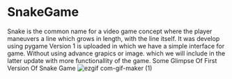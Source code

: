 # SnakeGame
Snake is the common name for a video game concept where the player maneuvers a line which grows in length, with the line itself. It was develop using pygame
Version 1 is uploaded in which we have a simple interface for game. Without using advance grapics or image. which we will include in the latter update with more functionallity of the game.
Some Glimpse Of First Version Of Snake Game
![ezgif com-gif-maker (1)](https://user-images.githubusercontent.com/69783663/118499445-90cdd600-b744-11eb-97f0-8065cc2f9bbf.gif)

